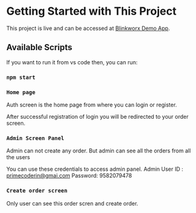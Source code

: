 # Getting Started with This Project

This project is live and can be accessed at [Blinkworx Demo App](https://blinkworx.netlify.app/Account/Auth).

## Available Scripts

If you want to run it from vs code then, you can run:

### `npm start`



### `Home page `

Auth screen is the home page from where you can login or register. 

After successful registration of login you will be redirected to your order screen.

### `Admin Screen Panel`

Admin can not create any order. But admin can see all the orders from all the users

You can use these credentials to access admin panel.
Admin User ID : primecoderin@gmai.com
Password: 9582079478



### `Create order screen`

Only user can see this order scren and create order. 




